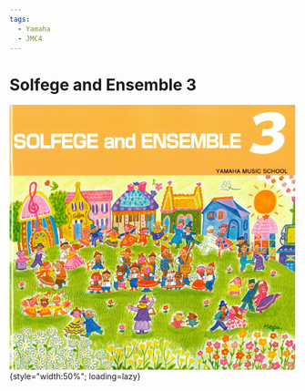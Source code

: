 ```yaml
---
tags:
  - Yamaha
  - JMC4
---
```


# Solfege and Ensemble 3

![](../assets/solfege-and-ensemble3.png){style="width:50%"; loading=lazy}
